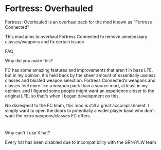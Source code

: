# Fortress: Overhauled

Fortress: Overhauled is an overhaul pack for the mod known as "Fortress Connected"

This mod aims to overhaul Fortress Connected to remove unnecessary classes/weapons and fix certain issues




FAQ:

Why did you make this?

FC has some amazing features and improvements that aren't in base LFE, but in my opinion, it's held back by the sheer amount of essentially useless classes and bloated weapon selection.
Fortress Connected's weapons and classes feel more like a weapon pack than a source mod, at least in my opinion. and I figured some people might want an experience closer to the original LFE, so that's when I began development on this.

No disrespect to the FC team, this mod is still a great accomplishment. I simply want to open the doors to potentially a wider player base who don't want the extra weapons/classes FC offers.

#

Why can't I use X hat?

Every hat has been disabled due to incompatibility with the GRN/YLW team


